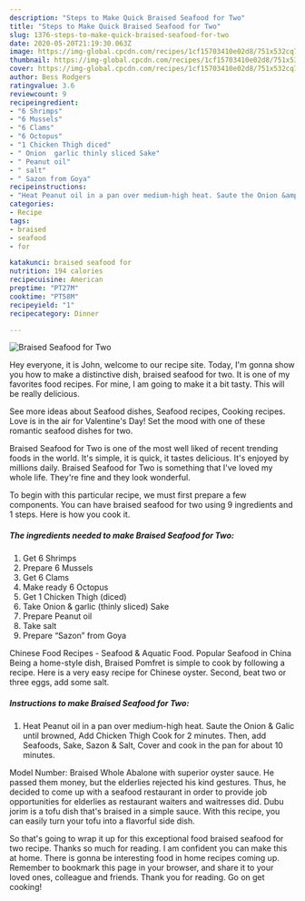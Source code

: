 ```yaml
---
description: "Steps to Make Quick Braised Seafood for Two"
title: "Steps to Make Quick Braised Seafood for Two"
slug: 1376-steps-to-make-quick-braised-seafood-for-two
date: 2020-05-20T21:19:30.063Z
image: https://img-global.cpcdn.com/recipes/1cf15703410e02d8/751x532cq70/braised-seafood-for-two-recipe-main-photo.jpg
thumbnail: https://img-global.cpcdn.com/recipes/1cf15703410e02d8/751x532cq70/braised-seafood-for-two-recipe-main-photo.jpg
cover: https://img-global.cpcdn.com/recipes/1cf15703410e02d8/751x532cq70/braised-seafood-for-two-recipe-main-photo.jpg
author: Bess Rodgers
ratingvalue: 3.6
reviewcount: 9
recipeingredient:
- "6 Shrimps"
- "6 Mussels"
- "6 Clams"
- "6 Octopus"
- "1 Chicken Thigh diced"
- " Onion  garlic thinly sliced Sake"
- " Peanut oil"
- " salt"
- " Sazon from Goya"
recipeinstructions:
- "Heat Peanut oil in a pan over medium-high heat. Saute the Onion &amp; Galic until browned, Add Chicken Thigh Cook for 2 minutes. Then, add Seafoods, Sake, Sazon &amp; Salt, Cover and cook in the pan for about 10 minutes."
categories:
- Recipe
tags:
- braised
- seafood
- for

katakunci: braised seafood for 
nutrition: 194 calories
recipecuisine: American
preptime: "PT27M"
cooktime: "PT58M"
recipeyield: "1"
recipecategory: Dinner

---
```



![Braised Seafood for Two](https://img-global.cpcdn.com/recipes/1cf15703410e02d8/751x532cq70/braised-seafood-for-two-recipe-main-photo.jpg)

Hey everyone, it is John, welcome to our recipe site. Today, I'm gonna show you how to make a distinctive dish, braised seafood for two. It is one of my favorites food recipes. For mine, I am going to make it a bit tasty. This will be really delicious.

See more ideas about Seafood dishes, Seafood recipes, Cooking recipes. Love is in the air for Valentine&#39;s Day! Set the mood with one of these romantic seafood dishes for two.

Braised Seafood for Two is one of the most well liked of recent trending foods in the world. It's simple, it is quick, it tastes delicious. It's enjoyed by millions daily. Braised Seafood for Two is something that I've loved my whole life. They're fine and they look wonderful.


To begin with this particular recipe, we must first prepare a few components. You can have braised seafood for two using 9 ingredients and 1 steps. Here is how you cook it.

<!--inarticleads1-->

##### The ingredients needed to make Braised Seafood for Two:

1. Get 6 Shrimps
1. Prepare 6 Mussels
1. Get 6 Clams
1. Make ready 6 Octopus
1. Get 1 Chicken Thigh (diced)
1. Take  Onion &amp; garlic (thinly sliced) Sake
1. Prepare  Peanut oil
1. Take  salt
1. Prepare  “Sazon” from Goya


Chinese Food Recipes - Seafood &amp; Aquatic Food. Popular Seafood in China Being a home-style dish, Braised Pomfret is simple to cook by following a recipe. Here is a very easy recipe for Chinese oyster. Second, beat two or three eggs, add some salt. 

<!--inarticleads2-->

##### Instructions to make Braised Seafood for Two:

1. Heat Peanut oil in a pan over medium-high heat. Saute the Onion &amp; Galic until browned, Add Chicken Thigh Cook for 2 minutes. Then, add Seafoods, Sake, Sazon &amp; Salt, Cover and cook in the pan for about 10 minutes.


Model Number: Braised Whole Abalone with superior oyster sauce. He passed them money, but the elderlies rejected his kind gestures. Thus, he decided to come up with a seafood restaurant in order to provide job opportunities for elderlies as restaurant waiters and waitresses did. Dubu jorim is a tofu dish that&#39;s braised in a simple sauce. With this recipe, you can easily turn your tofu into a flavorful side dish. 

So that's going to wrap it up for this exceptional food braised seafood for two recipe. Thanks so much for reading. I am confident you can make this at home. There is gonna be interesting food in home recipes coming up. Remember to bookmark this page in your browser, and share it to your loved ones, colleague and friends. Thank you for reading. Go on get cooking!
